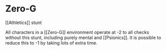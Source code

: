 # Zero-G

[[Athletics]] stunt

All characters in a [[Zero-G]] environment operate at -2 to all checks without this stunt, including purely mental and [[Psionics]].  It is possible to reduce this to -1 by taking lots of extra time.
